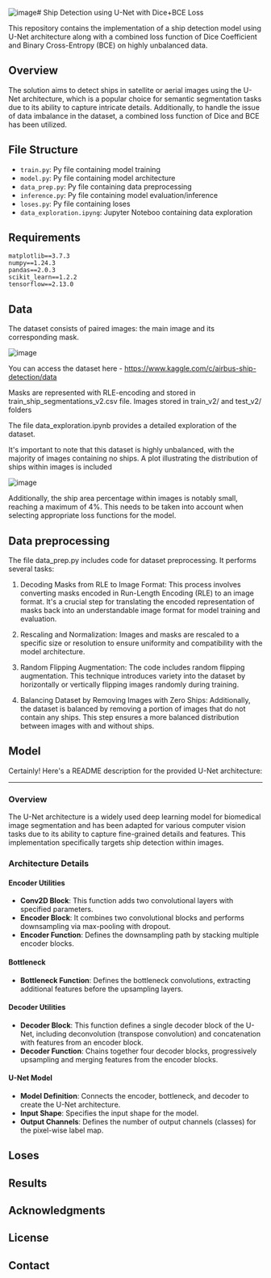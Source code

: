 ![image](https://github.com/poluidol2/airbus_ship_detection/assets/112002795/a9f34d80-fdcc-4f28-8648-0ace64a35331)# Ship Detection using U-Net with Dice+BCE Loss

This repository contains the implementation of a ship detection model using U-Net architecture along with a combined loss function of Dice Coefficient and Binary Cross-Entropy (BCE) on highly unbalanced data.

## Overview

The solution aims to detect ships in satellite or aerial images using the U-Net architecture, which is a popular choice for semantic segmentation tasks due to its ability to capture intricate details. Additionally, to handle the issue of data imbalance in the dataset, a combined loss function of Dice and BCE has been utilized.

## File Structure

- `train.py`: Py file containing model training 
- `model.py`: Py file containing model architecture 
- `data_prep.py`: Py file containing data preprocessing
- `inference.py`: Py file containing model evaluation/inference
- `loses.py`: Py file containing loses
- `data_exploration.ipyng`: Jupyter Noteboo containing data exploration
  
## Requirements

    matplotlib==3.7.3
    numpy==1.24.3
    pandas==2.0.3
    scikit_learn==1.2.2
    tensorflow==2.13.0

## Data

The dataset consists of paired images: the main image and its corresponding mask.

![image](https://github.com/poluidol2/airbus_ship_detection/assets/112002795/0908abfa-eb62-405f-8742-025cd54e8061)

You can access the dataset here - https://www.kaggle.com/c/airbus-ship-detection/data

Masks are represented with RLE-encoding and stored in train_ship_segmentations_v2.csv file. Images stored in train_v2/ and  test_v2/ folders

The file data_exploration.ipynb provides a detailed exploration of the dataset.

It's important to note that this dataset is highly unbalanced, with the majority of images containing no ships. A plot illustrating the distribution of ships within images is included

![image](https://github.com/poluidol2/airbus_ship_detection/assets/112002795/2dd2ec0f-386a-425b-803c-8fd15398bde3)

Additionally, the ship area percentage within images is notably small, reaching a maximum of 4%. 
This needs to be taken into account when selecting appropriate loss functions for the model.

## Data preprocessing

The file data_prep.py includes code for dataset preprocessing. It performs several tasks:

1. Decoding Masks from RLE to Image Format: This process involves converting masks encoded in Run-Length Encoding (RLE) to an image format. It's a crucial step for translating the encoded representation of masks back into an understandable image format for model training and evaluation.

2. Rescaling and Normalization: Images and masks are rescaled to a specific size or resolution to ensure uniformity and compatibility with the model architecture.

3. Random Flipping Augmentation: The code includes random flipping augmentation. This technique introduces variety into the dataset by horizontally or vertically flipping images randomly during training.

4. Balancing Dataset by Removing Images with Zero Ships: Additionally, the dataset is balanced by removing a portion of images that do not contain any ships. This step ensures a more balanced distribution between images with and without ships.
   
## Model

Certainly! Here's a README description for the provided U-Net architecture:

---

### Overview

The U-Net architecture is a widely used deep learning model for biomedical image segmentation and has been adapted for various computer vision tasks due to its ability to capture fine-grained details and features. This implementation specifically targets ship detection within images.

### Architecture Details

#### Encoder Utilities
- **Conv2D Block**: This function adds two convolutional layers with specified parameters.
- **Encoder Block**: It combines two convolutional blocks and performs downsampling via max-pooling with dropout.
- **Encoder Function**: Defines the downsampling path by stacking multiple encoder blocks.

#### Bottleneck
- **Bottleneck Function**: Defines the bottleneck convolutions, extracting additional features before the upsampling layers.

#### Decoder Utilities
- **Decoder Block**: This function defines a single decoder block of the U-Net, including deconvolution (transpose convolution) and concatenation with features from an encoder block.
- **Decoder Function**: Chains together four decoder blocks, progressively upsampling and merging features from the encoder blocks.

#### U-Net Model
- **Model Definition**: Connects the encoder, bottleneck, and decoder to create the U-Net architecture.
- **Input Shape**: Specifies the input shape for the model.
- **Output Channels**: Defines the number of output channels (classes) for the pixel-wise label map.



## Loses

## Results

## Acknowledgments



## License


## Contact

